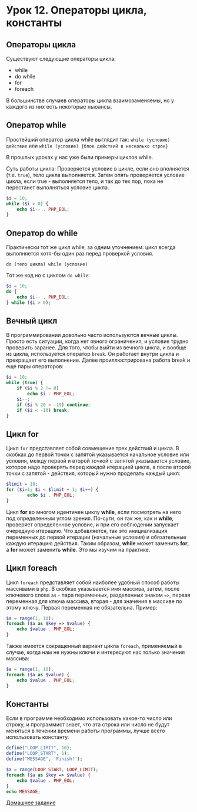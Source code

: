 # Урок 12. Операторы цикла, константы

## Операторы цикла
Существуют следующие операторы цикла:

* while
* do while
* for
* foreach

В большинстве случаев операторы цикла взаимозаменяемы, но у каждого из них есть некоторые ньюансы.

## Оператор while

Простейший оператор цикла while выглядит так:
`while (условие) действие`
или
`while (условие) {блок действий в несколько строк}`

В прошлых уроках у нас уже были примеры циклов while.

Суть работы цикла: Проверяется условие в цикле, если оно вполняется (т.е. `true`), тело цикла выполняется. Затем опять проверяется условие цикла, если true - выполняется тело, и так до тех пор, пока не перестанет выполняться условие цикла.

```php
$i = 10;
while ($i > 0) {
    echo $i-- . PHP_EOL;
}
```

## Оператор do while 

Практически тот же цикл while, за одним уточнением: цикл всегда выполняется хотя-бы один раз перед проверкой условия. 

`do (тело цикла) while (условие)`

Тот же код но с циклом `do while`:

```php
$i = 10;
do {
    echo $i-- . PHP_EOL;
} while ($i > 0);
```

## Вечный цикл

В программировании довольно часто используются вечные циклы. Просто есть ситуации, когда нет явного ограничения, и условие трудно проверить заранее. Для того, чтобы выйти из вечного цикла, и вообще из цикла, используется оператор `break`. Он работает внутри цикла и прекращает его выполнение. Далее проиллюстрирована работа break и еще пары операторов:

```php
$i = 10;
while (true) {
    if ($i % 2 != 0)
        echo $i . PHP_EOL;
    $i--;
    if ($i % 20 > -19) continue;
    if ($i < -10) break;
}
```

## Цикл for

Цикл `for` представляет собой совмещение трех действий и цикла. В скобках до первой точки с запятой указывается начальное условие или условия, между первой и второй точкой с запятой указывается условие, которое надо проверять перед каждой итерацией цикла, а после второй точки с запятой - действия, который нужно проделать каждый цикл:

```php
$limit = 10;
for ($i=1; $i < $limit + 1; $i++) { 
        echo $i . PHP_EOL;
}
```

Цикл **for** во многом идентичен циклу **while**, если посмотреть на него под определенным углом зрения. По-сути, он так же, как и **while**, проверяет определенное условие, и при его соблюдении запускает очередную итерацию. Что добавляется, так это инициализация переменных до первой итерации (начальные условия) и обязательные каждую итерацию действия. Таким образом, **while** может заменить **for**, а **for** может заменить **while**. Это мы изучим на практике.


## Цикл foreach

Цикл `foreach` представляет собой наиболее удобный способ работы  массивами в `php`. В скобках указывается имя массива, затем, после ключевого слова `as` - пара переменных, разделенных знаком `=>`, первая переменная для ключа массива, вторая - для значения в массиве по этому ключу. Первая переменная не обязательна. Пример:

```php
$a = range(1, 10);
foreach ($a as $key => $value) {
    echo $value . PHP_EOL;
}
```

Также имеется сокращенный вариант цикла `foreach`, применяемый в случае, когда нам не нужны ключи и интересуют нас только значения массива:

```php
$a = range(1, 10);
foreach ($a as $value) {
    echo $value . PHP_EOL;
}
```


## Константы

Если в программе необходимо использовать какое-то число или строку, и программист знает, что эта строка или число не будут меняться в течении времени работы программы, лучше всего использовать константу.

```php
define("LOOP_LIMIT", 10);
define("LOOP_START", 1);
define("MESSAGE", 'Finish!');

$a = range(LOOP_START, LOOP_LIMIT);
foreach ($a as $key => $value) {
    echo $value . PHP_EOL;
}
echo MESSAGE;
```
[Домашнее задание](12.homework.md)
